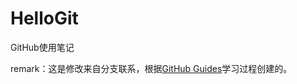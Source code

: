 # HelloGit
GitHub使用笔记

remark：这是修改来自分支联系，根据[GitHub Guides](https://guides.github.com/activities/hello-world/)学习过程创建的。
